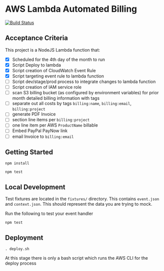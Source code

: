# AWS Lambda Automated Billing
[![Build Status](https://travis-ci.org/neozenith/lambda-billing.svg?branch=master)](https://travis-ci.org/neozenith/lambda-billing)

## Acceptance Criteria
This project is a NodeJS Lambda function that:
- [x] Scheduled for the 4th day of the month to run
 - [x] Script Deploy to lambda
 - [x] Script creation of CloudWatch Event Rule
 - [x] Script targeting event rule to lambda function
 - [ ] Script dev/stage/prod process to integrate changes to lambda function
 - [ ] Script creation of IAM service role
- [ ] scan S3 billing bucket (as configured by environment variables) for prior month detailed billing information with tags
- [ ] separate out all costs by tags `billing:name`, `billing:email`, `billing:project`
- [ ] generate PDF Invoice
 - [ ] section line items per `billing:project`
 - [ ] one line item per AWS `ProductName` billable
 - [ ] Embed PayPal PayNow link
- [ ] email Invoice to `billing:email`

## Getting Started

`npm install`

`npm test`

## Local Development

Test fixtures are located in the `fixtures/` directory. This contains `event.json`
and `context.json`. This should represent the data you are trying to mock.

Run the following to test your event handler

`npm test`

## Deployment

`. deploy.sh`

At this stage there is only a bash script which runs the AWS CLI for the deploy process
